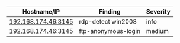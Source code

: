 | Hostname/IP | Finding | Severity |
| --- | --- | --- |
| [192.168.174.46:3145](rdp-detect-192.168.174.46_3389-win2008.md) | rdp-detect win2008 | info |
| [192.168.174.46:3145](ftp-anonymous-login-192.168.174.46_21.md) | ftp-anonymous-login  | medium |
